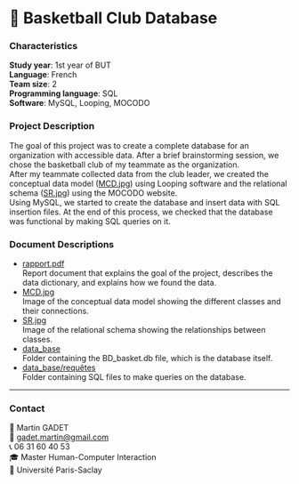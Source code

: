 # 🏀 Basketball Club Database

### Characteristics

**Study year**: 1st year of BUT  
**Language**: French  
**Team size**: 2  
**Programming language**: SQL  
**Software**: MySQL, Looping, MOCODO  

### Project Description

The goal of this project was to create a complete database for an organization with accessible data. After a brief brainstorming session, we chose the basketball club of my teammate as the organization.  
After my teammate collected data from the club leader, we created the conceptual data model ([MCD.jpg](MCD.jpg)) using Looping software and the relational schema ([SR.jpg](SR.jpg)) using the MOCODO website.  
Using MySQL, we started to create the database and insert data with SQL insertion files. At the end of this process, we checked that the database was functional by making SQL queries on it.

### Document Descriptions

- [rapport.pdf](rapport.pdf)  
Report document that explains the goal of the project, describes the data dictionary, and explains how we found the data.
- [MCD.jpg](MCD.jpg)  
Image of the conceptual data model showing the different classes and their connections.
- [SR.jpg](SR.jpg)  
Image of the relational schema showing the relationships between classes.
- [data_base](data_base)  
Folder containing the BD_basket.db file, which is the database itself.
- [data_base/requêtes](data_base/requêtes)  
Folder containing SQL files to make queries on the database.

---

### Contact

👤 Martin GADET  
📧 gadet.martin@gmail.com  
📞 06 31 60 40 53  
🎓 Master Human-Computer Interaction  
🏫 Université Paris-Saclay

